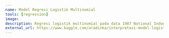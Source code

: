 ```yaml
---
name: Model Regresi Logistik Multinomial
tools: [regression]
image: 
description: Regresi logistik multinomial pada data 1987 National Indonesia Contraceptive Prevalence Survey
external_url: https://www.kaggle.com/aradinka/interpretasi-model-logistik-multinomial
---
```

